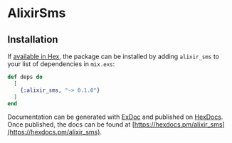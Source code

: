 # AlixirSms

## Installation

If [available in Hex](https://hex.pm/docs/publish), the package can be installed
by adding `alixir_sms` to your list of dependencies in `mix.exs`:

```elixir
def deps do
  [
    {:alixir_sms, "~> 0.1.0"}
  ]
end
```

Documentation can be generated with [ExDoc](https://github.com/elixir-lang/ex_doc)
and published on [HexDocs](https://hexdocs.pm). Once published, the docs can
be found at [https://hexdocs.pm/alixir_sms](https://hexdocs.pm/alixir_sms).

